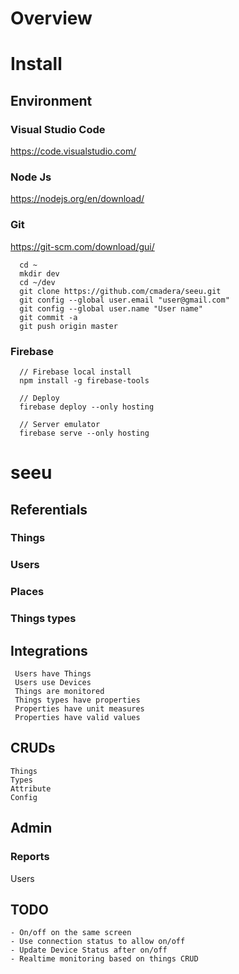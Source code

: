 # Overview

# Install

## Environment

### Visual Studio Code
https://code.visualstudio.com/

### Node Js
https://nodejs.org/en/download/

### Git
https://git-scm.com/download/gui/
```
  cd ~
  mkdir dev
  cd ~/dev
  git clone https://github.com/cmadera/seeu.git
  git config --global user.email "user@gmail.com"
  git config --global user.name "User name"
  git commit -a
  git push origin master
```

### Firebase
```
  // Firebase local install 
  npm install -g firebase-tools

  // Deploy
  firebase deploy --only hosting

  // Server emulator
  firebase serve --only hosting
```
# seeu

## Referentials
### Things
### Users
### Places
### Things types

## Integrations
```
 Users have Things
 Users use Devices
 Things are monitored
 Things types have properties
 Properties have unit measures
 Properties have valid values
``` 
## CRUDs
``` 
Things
Types
Attribute
Config
``` 

## Admin
### Reports
Users

## TODO
``` 
- On/off on the same screen
- Use connection status to allow on/off
- Update Device Status after on/off
- Realtime monitoring based on things CRUD
``` 
